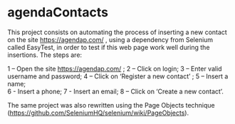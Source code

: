 # agendaContacts

This project consists on automating the process of inserting a new contact on the site https://agendap.com/ , using a dependency from Selenium called EasyTest, in order to test if this web page work well during the insertions. The steps are:

1 – Open the site https://agendap.com/ ;
2 – Click on login;
3 – Enter valid username and password;
4 – Click on ‘Register a new contact’ ;
5 – Insert a name;  
6 - Insert a phone;
7 - Insert an email;
8 – Click on ‘Create a new contact’.

The same project was also rewritten using the Page Objects technique (https://github.com/SeleniumHQ/selenium/wiki/PageObjects).
